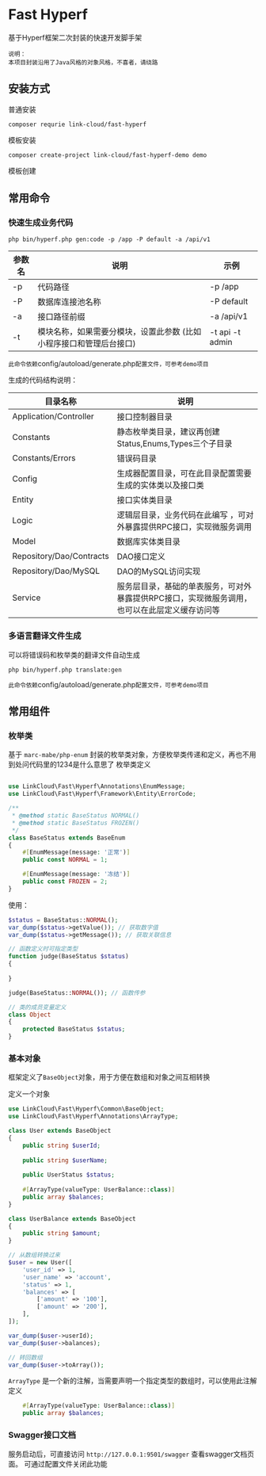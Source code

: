 # Fast Hyperf

基于Hyperf框架二次封装的快速开发脚手架

```
说明：
本项目封装沿用了Java风格的对象风格，不喜者，请绕路
```

## 安装方式

普通安装
```
composer requrie link-cloud/fast-hyperf
```

模板安装

```
composer create-project link-cloud/fast-hyperf-demo demo
```

模板创建

## 常用命令

### 快速生成业务代码

```
php bin/hyperf.php gen:code -p /app -P default -a /api/v1
```

| 参数名 | 说明                                  | 示例              |
| --- |-------------------------------------|-----------------|
| -p | 代码路径                                | -p /app         |
| -P | 数据库连接池名称                            | -P default      |
| -a | 接口路径前缀                              | -a /api/v1      |
| -t | 模块名称，如果需要分模块，设置此参数 (比如小程序接口和管理后台接口) | -t api -t admin |

`
此命令依赖 `config/autoload/generate.php` 配置文件，可参考demo项目
`

生成的代码结构说明：

| 目录名称                    | 说明                                               |
|-------------------------|--------------------------------------------------|
| Application/Controller  | 接口控制器目录                                          |
| Constants         | 静态枚举类目录，建议再创建Status,Enums,Types三个子目录             |
| Constants/Errors        | 错误码目录                                            |
| Config                  | 生成器配置目录，可在此目录配置需要生成的实体类以及接口类                     |
| Entity                  | 接口实体类目录                                          |
| Logic                   | 逻辑层目录，业务代码在此编写 ，可对外暴露提供RPC接口，实现微服务调用             |
| Model                   | 数据库实体类目录                                         |
| Repository/Dao/Contracts | DAO接口定义                                          |
| Repository/Dao/MySQL    | DAO的MySQL访问实现                                    |
| Service                 | 服务层目录，基础的单表服务，可对外暴露提供RPC接口，实现微服务调用，也可以在此层定义缓存访问等 |


### 多语言翻译文件生成

可以将错误码和枚举类的翻译文件自动生成

```
php bin/hyperf.php translate:gen
```

`
此命令依赖 `config/autoload/generate.php` 配置文件，可参考demo项目
`

## 常用组件

### 枚举类

基于 `marc-mabe/php-enum` 封装的枚举类对象，方便枚举类传递和定义，再也不用到处问代码里的1234是什么意思了
枚举类定义

```php

use LinkCloud\Fast\Hyperf\Annotations\EnumMessage;
use LinkCloud\Fast\Hyperf\Framework\Entity\ErrorCode;

/**
 * @method static BaseStatus NORMAL()
 * @method static BaseStatus FROZEN()
 */
class BaseStatus extends BaseEnum
{
    #[EnumMessage(message: '正常')]
    public const NORMAL = 1;

    #[EnumMessage(message: '冻结')]
    public const FROZEN = 2;
}
```

使用：

```php
$status = BaseStatus::NORMAL();
var_dump($status->getValue()); // 获取数字值
var_dump($status->getMessage()); // 获取关联信息

// 函数定义时可指定类型
function judge(BaseStatus $status)
{
    
}

judge(BaseStatus::NORMAL()); // 函数传参

// 类的成员变量定义
class Object
{
    protected BaseStatus $status;
}
```

### 基本对象

框架定义了`BaseObject`对象，用于方便在数组和对象之间互相转换

定义一个对象

```php
use LinkCloud\Fast\Hyperf\Common\BaseObject;
use LinkCloud\Fast\Hyperf\Annotations\ArrayType;

class User extends BaseObject
{
    public string $userId;
    
    public string $userName;
    
    public UserStatus $status;
    
    #[ArrayType(valueType: UserBalance::class)]
    public array $balances;
}

class UserBalance extends BaseObject
{
    public string $amount;
}

// 从数组转换过来
$user = new User([
    'user_id' => 1,
    'user_name' => 'account',
    'status' => 1,
    'balances' => [
        ['amount' => '100'],
        ['amount' => '200'],
    ],
]);

var_dump($user->userId);
var_dump($user->balances);

// 转回数组
var_dump($user->toArray());
```

`ArrayType` 是一个新的注解，当需要声明一个指定类型的数组时，可以使用此注解定义

```php
    #[ArrayType(valueType: UserBalance::class)]
    public array $balances;
```


### Swagger接口文档

服务启动后，可直接访问 `http://127.0.0.1:9501/swagger` 查看swagger文档页面。
可通过配置文件关闭此功能
